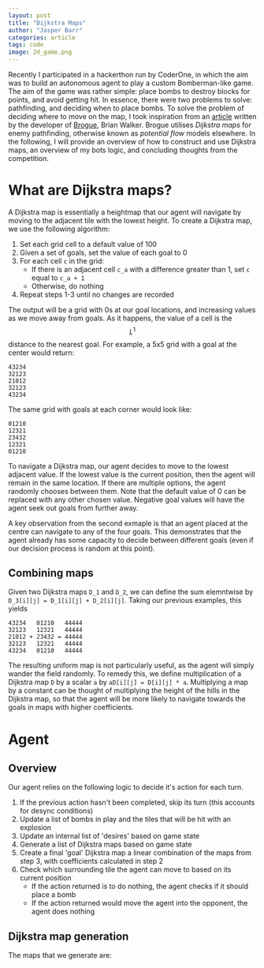 ```yaml
---
layout: post
title: "Dijkstra Maps"
author: "Jasper Barr"
categories: article
tags: code
image: 2d_game.png
---
```


Recently I participated in a hackerthon run by CoderOne, in which the aim was to build an autonomous agent to play a custom Bomberman-like game. The aim of the game was rather simple: place bombs to destroy blocks for points, and avoid getting hit. In essence, there were two problems to solve: pathfinding, and deciding when to place bombs. To solve the problem of deciding where to move on the map, I took inspiration from an [article](http://www.roguebasin.com/index.php?title=The_Incredible_Power_of_Dijkstra_Maps) written by the developer of [Brogue](https://en.wikipedia.org/wiki/Brogue_(video_game)), Brian Walker. Brogue utilises _Dijkstra maps_ for enemy pathfinding, otherwise known as _potential flow_ models elsewhere. In the following, I will provide an overview of how to construct and use Dijkstra maps, an overview of my bots logic, and concluding thoughts from the competition. 


# What are Dijkstra maps?

A Dijkstra map is essentially a heightmap that our agent will navigate by moving to the adjacent tile with the lowest height. To create a Dijkstra map, we use the following algorithm:

1. Set each grid cell to a default value of 100
2. Given a set of goals, set the value of each goal to 0
3. For each cell `c` in the grid:
    - If there is an adjacent cell `c_a` with a difference greater than 1, set `c` equal to `c_a + 1`
    - Otherwise, do nothing
4. Repeat steps 1-3 until no changes are recorded

The output will be a grid with 0s at our goal locations, and increasing values as we move away from goals. As it happens, the value of a cell is the $$ L^1 $$ distance to the nearest goal. For example, a 5x5 grid with a goal at the center would return:

```
43234
32123
21012
32123
43234
```

The same grid with goals at each corner would look like:

```
01210
12321
23432
12321
01210
```

To navigate a Dijkstra map, our agent decides to move to the lowest adjacent value. If the lowest value is the current position, then the agent will remain in the same location. If there are multiple options, the agent randomly chooses between them. Note that the default value of 0 can be replaced with any other chosen value. Negative goal values will have the agent seek out goals from further away.

A key observation from the second exmaple is that an agent placed at the centre can navigate to any of the four goals. This demonstrates that the agent already has some capacity to decide between different goals (even if our decision process is random at this point). 

## Combining maps
Given two Dijkstra maps `D_1` and `D_2`, we can define the sum elemntwise by `D_3[i][j] = D_1[i][j] + D_2[i][j]`. Taking our previous examples, this yields

```
43234   01210   44444
32123   12321   44444 
21012 + 23432 = 44444 
32123   12321   44444 
43234   01210   44444
```

The resulting uniform map is not particularly useful, as the agent will simply wander the field randomly. To remedy this, we define multiplication of a Dijkstra map `D` by a scalar `a` by `aD[i][j] = D[i][j] * a`. Multiplying a map by a constant can be thought of multiplying the height of the hills in the Dijkstra map, so that the agent will be more likely to navigate towards the goals in maps with higher coefficients. 

# Agent
## Overview

Our agent relies on the following logic to decide it's action for each turn.

1. If the previous action hasn't been completed, skip its turn (this accounts for desync conditions)
2. Update a list of bombs in play and the tiles that will be hit with an explosion
2. Update an internal list of 'desires' based on game state
3. Generate a list of Dijkstra maps based on game state
4. Create a final 'goal' Dijkstra map a linear combination of the maps from step 3, with coefficients calculated in step 2
5. Check which surrounding tile the agent can move to based on its current position
    * If the action returned is to do nothing, the agent checks if it should place a bomb
    * If the action returned would move the agent into the opponent, the agent does nothing

## Dijkstra map generation
The maps that we generate are:

